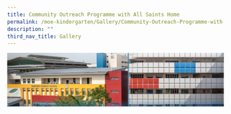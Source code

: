 ```yaml
---
title: Community Outreach Programme with All Saints Home
permalink: /moe-kindergarten/Gallery/Community-Outreach-Programme-with-All-Saints-Home/
description: ""
third_nav_title: Gallery
---
```

![](/images/mk%20kindergarten.jpg)